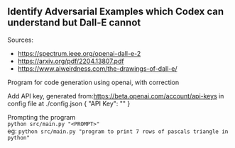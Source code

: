 ## Identify Adversarial Examples which Codex can understand but Dall-E cannot



Sources:
* https://spectrum.ieee.org/openai-dall-e-2
* https://arxiv.org/pdf/2204.13807.pdf
* https://www.aiweirdness.com/the-drawings-of-dall-e/

Program for code generation using openai, with correction

Add API key, generated from:https://beta.openai.com/account/api-keys in config file at ./config.json
{
  "API Key": "<OPENAI-API key>"
}

Prompting the program<br>
```python src/main.py "<PROMPT>"```
<br>eg:
```python src/main.py "program to print 7 rows of pascals triangle in python"```

